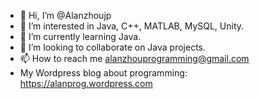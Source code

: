 - 👋 Hi, I’m @Alanzhoujp
- 👀 I’m interested in Java, C++, MATLAB, MySQL, Unity.
- 🌱 I’m currently learning Java.
- 💞️ I’m looking to collaborate on Java projects.
- 📫 How to reach me alanzhouprogramming@gmail.com
- My Wordpress blog about programming: https://alanprog.wordpress.com

<!---
Alanzhoujp/Alanzhoujp is a ✨ special ✨ repository because its `README.md` (this file) appears on your GitHub profile.
You can click the Preview link to take a look at your changes.
--->
